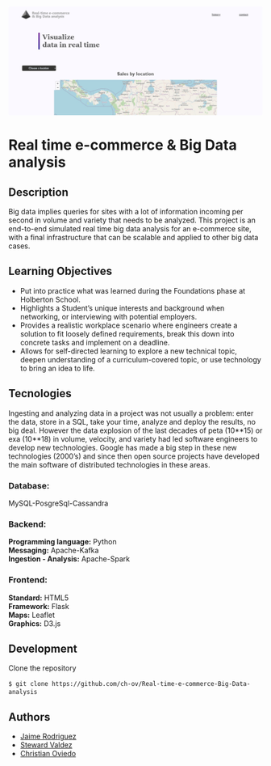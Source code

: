 ![Index](frontend/static/img/index.png)
# Real time e-commerce & Big Data analysis

## Description

Big data implies queries for sites with a lot of information incoming per second in volume and variety that needs to be analyzed. This project is an end-to-end simulated real time big data analysis for an e-commerce site, with a final infrastructure that can be scalable and applied to other big data cases.

## Learning Objectives

* Put into practice what was learned during the Foundations phase at Holberton School.
* Highlights a Student’s unique interests and background when networking, or interviewing with potential employers.
* Provides a realistic workplace scenario where engineers create a solution to fit loosely defined requirements, break this down into concrete tasks and implement on a deadline.
* Allows for self-directed learning to explore a new technical topic, deepen understanding of a curriculum-covered topic, or use technology to bring an idea to life.

## Tecnologies

Ingesting and analyzing data in a project was not usually a problem: enter the data, store in a SQL, take your time, analyze and deploy the results, no big deal. However the data explosion of the last decades of peta (10\**15) or exa (10**18) in volume, velocity, and variety had led software engineers to develop new technologies.
Google has made a big step in these new technologies (2000’s) and since then open source projects have developed the main software of distributed technologies in these areas.

### Database:

MySQL-PosgreSql-Cassandra

### Backend:

**Programming language:** Python\
**Messaging:** Apache-Kafka\
**Ingestion - Analysis:** Apache-Spark

### Frontend:

**Standard:** HTML5\
**Framework:** Flask\
**Maps:** Leaflet\
**Graphics:** D3.js

## Development

Clone the repository
```
$ git clone https://github.com/ch-ov/Real-time-e-commerce-Big-Data-analysis
```

## Authors

* [Jaime Rodriguez](https://github.com/soft-insight)
* [Steward Valdez](https://github.com/Stewardvr93)
* [Christian Oviedo](https://github.com/ch-ov)